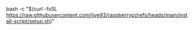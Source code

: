bash -c "$(curl -fsSL https://raw.githubusercontent.com/jjye93/raspberrypi/refs/heads/main/install-script/setup.sh)"
